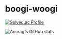 # boogi-woogi

[![Solved.ac Profile](http://mazassumnida.wtf/api/v2/generate_badge?boj=fantasy7772)](https://solved.ac/fantasy7772/)

![Anurag's GitHub stats](https://github-readme-stats.vercel.app/api?username=boogi-woogi&show_icons=true&theme=gruvbox)
